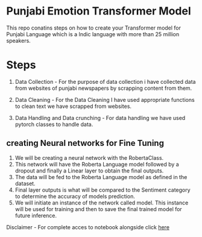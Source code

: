 # Punjabi Emotion Transformer Model

This repo conatins steps on how to create your Transformer model for Punjabi Language which is a Indic language with more than 25 million 
speakers.

# Steps
1. Data Collection - For the purpose of data collection i have collected data from websites of punjabi newspapers by scrapping content 
from them.

2. Data Cleaning -  For the Data Cleaning I have used appropriate functions to clean text we have scrapped from websites.

3. Data Handling and Data crunching - For data handling we have used pytorch classes to handle data.

## creating Neural networks for Fine Tuning

1. We will be creating a neural network with the RobertaClass.
2. This network will have the Roberta Language model followed by a dropout and finally a Linear layer to obtain the final outputs.
3. The data will be fed to the Roberta Language model as defined in the dataset.
4. Final layer outputs is what will be compared to the Sentiment category to determine the accuracy of models prediction.
5. We will initiate an instance of the network called model. This instance will be used for training and then to save the final trained 
model for future inference.

Disclaimer - For complete acces to notebook alongside click [here](https://www.kaggle.com/code/sahib12/punjabi-emotion-data-v3)
